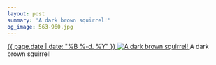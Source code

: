 ```yaml
---
layout: post
summary: 'A dark brown squirrel!'
og_image: 563-960.jpg
---
```


<p>
 <time>
  <a href="/563">
   {{ page.date | date: "%B %-d, %Y" }}
  </a>
 </time>
 <a href="/563">
  <img alt="A dark brown squirrel!" sizes="(min-width: 700px) 50vw, calc(100vw - 2rem)" src="{{ site.assets_url }}/563-480.jpg" srcset="{{ site.assets_url }}/563-240.jpg 240w, {{ site.assets_url }}/563-480.jpg 480w, {{ site.assets_url }}/563-720.jpg 720w, {{ site.assets_url }}/563-960.jpg 960w"/>
 </a>
 <span>
  A dark brown squirrel!
 </span>
</p>
